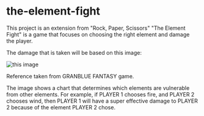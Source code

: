 # the-element-fight

This project is an extension from "Rock, Paper, Scissors"
"The Element Fight" is a game that focuses on choosing the right element and damage the player.

The damage that is taken will be based on this image: 

![this image](https://gbf.wiki/images/e/e9/Help_001.png)

Reference taken from GRANBLUE FANTASY game.

The image shows a chart that determines which elements are vulnerable from other elements. For example, if PLAYER 1 chooses fire, and PLAYER 2 chooses wind, then PLAYER 1 will have a super effective damage to PLAYER 2 because of the element PLAYER 2 chose.
